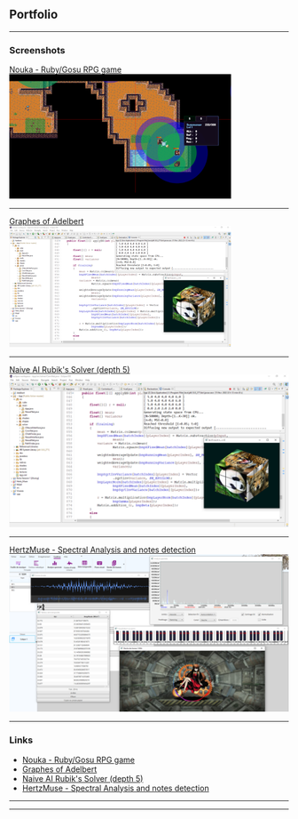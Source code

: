 ## Portfolio

---

### Screenshots

[Nouka - Ruby/Gosu RPG game](https://github.com/GoldenWeiss/Nouka)
<img src="images/S1.png?raw=true"/>

---
[Graphes of Adelbert](https://github.com/GoldenWeiss/Graphes-of-Adelbert)
<img src="images/unknown.png?raw=true"/>

---
[Naive AI Rubik's Solver (depth 5)](https://github.com/GoldenWeiss/Rubik-s-Solver)
<img src="images/S3.png?raw=true"/>

---
[HertzMuse - Spectral Analysis and notes detection](https://github.com/GoldenWeiss/HertzMuse)
<img src="images/S4.png?raw=true"/>

---

### Links

- [Nouka - Ruby/Gosu RPG game](https://github.com/GoldenWeiss/Nouka)
- [Graphes of Adelbert](https://github.com/GoldenWeiss/Graphes-of-Adelbert)
- [Naive AI Rubik's Solver (depth 5)](https://github.com/GoldenWeiss/Rubik-s-Solver)
- [HertzMuse - Spectral Analysis and notes detection](https://github.com/GoldenWeiss/HertzMuse)

---




---
